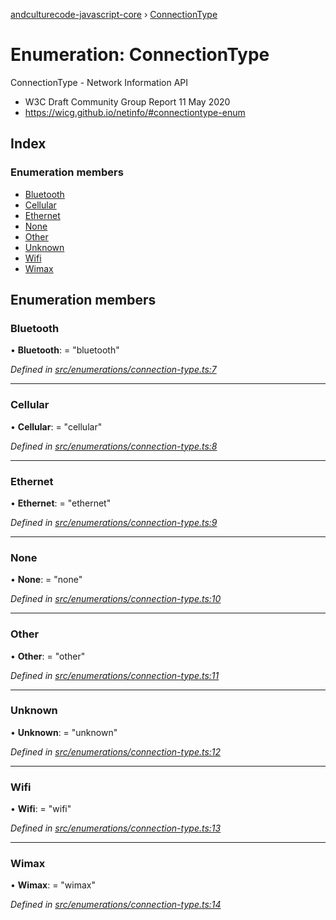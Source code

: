 [andculturecode-javascript-core](../README.md) › [ConnectionType](connectiontype.md)

# Enumeration: ConnectionType

ConnectionType - Network Information API
- W3C Draft Community Group Report 11 May 2020
- https://wicg.github.io/netinfo/#connectiontype-enum

## Index

### Enumeration members

* [Bluetooth](connectiontype.md#bluetooth)
* [Cellular](connectiontype.md#cellular)
* [Ethernet](connectiontype.md#ethernet)
* [None](connectiontype.md#none)
* [Other](connectiontype.md#other)
* [Unknown](connectiontype.md#unknown)
* [Wifi](connectiontype.md#wifi)
* [Wimax](connectiontype.md#wimax)

## Enumeration members

###  Bluetooth

• **Bluetooth**: = "bluetooth"

*Defined in [src/enumerations/connection-type.ts:7](https://github.com/AndcultureCode/AndcultureCode.JavaScript.Core/blob/4edfec2/src/enumerations/connection-type.ts#L7)*

___

###  Cellular

• **Cellular**: = "cellular"

*Defined in [src/enumerations/connection-type.ts:8](https://github.com/AndcultureCode/AndcultureCode.JavaScript.Core/blob/4edfec2/src/enumerations/connection-type.ts#L8)*

___

###  Ethernet

• **Ethernet**: = "ethernet"

*Defined in [src/enumerations/connection-type.ts:9](https://github.com/AndcultureCode/AndcultureCode.JavaScript.Core/blob/4edfec2/src/enumerations/connection-type.ts#L9)*

___

###  None

• **None**: = "none"

*Defined in [src/enumerations/connection-type.ts:10](https://github.com/AndcultureCode/AndcultureCode.JavaScript.Core/blob/4edfec2/src/enumerations/connection-type.ts#L10)*

___

###  Other

• **Other**: = "other"

*Defined in [src/enumerations/connection-type.ts:11](https://github.com/AndcultureCode/AndcultureCode.JavaScript.Core/blob/4edfec2/src/enumerations/connection-type.ts#L11)*

___

###  Unknown

• **Unknown**: = "unknown"

*Defined in [src/enumerations/connection-type.ts:12](https://github.com/AndcultureCode/AndcultureCode.JavaScript.Core/blob/4edfec2/src/enumerations/connection-type.ts#L12)*

___

###  Wifi

• **Wifi**: = "wifi"

*Defined in [src/enumerations/connection-type.ts:13](https://github.com/AndcultureCode/AndcultureCode.JavaScript.Core/blob/4edfec2/src/enumerations/connection-type.ts#L13)*

___

###  Wimax

• **Wimax**: = "wimax"

*Defined in [src/enumerations/connection-type.ts:14](https://github.com/AndcultureCode/AndcultureCode.JavaScript.Core/blob/4edfec2/src/enumerations/connection-type.ts#L14)*

